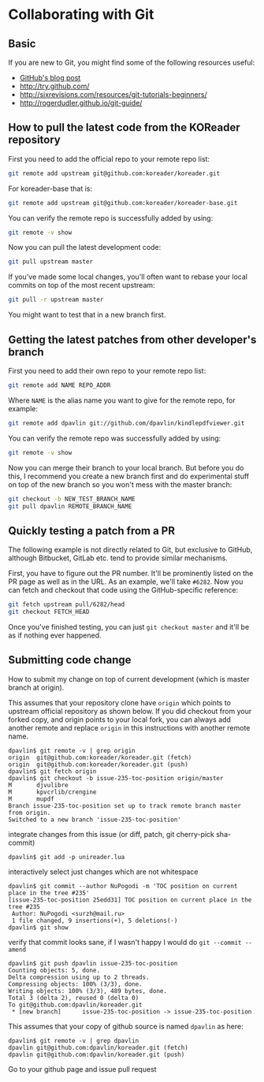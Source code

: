 # Collaborating with Git

## Basic
If you are new to Git, you might find some of the following resources useful:

* [GitHub's blog post](https://github.com/blog/120-new-to-git)
* <http://try.github.com/>
* <http://sixrevisions.com/resources/git-tutorials-beginners/>
* <http://rogerdudler.github.io/git-guide/>

## How to pull the latest code from the KOReader repository
First you need to add the official repo to your remote repo list:
```bash
git remote add upstream git@github.com:koreader/koreader.git
```

For koreader-base that is:
```bash
git remote add upstream git@github.com:koreader/koreader-base.git
```

You can verify the remote repo is successfully added by using:
```bash
git remote -v show
```

Now you can pull the latest development code:
```bash
git pull upstream master
```

If you've made some local changes, you'll often want to rebase your local commits on top of the most recent upstream:
```bash
git pull -r upstream master
```
You might want to test that in a new branch first.

## Getting the latest patches from other developer's branch
First you need to add their own repo to your remote repo list:
```bash
git remote add NAME REPO_ADDR
```
Where `NAME` is the alias name you want to give for the remote repo, for example:
```bash
git remote add dpavlin git://github.com/dpavlin/kindlepdfviewer.git
```

You can verify the remote repo was successfully added by using:
```bash
git remote -v show
```

Now you can merge their branch to your local branch. But before you do this, I recommend you create a new branch first and do experimental stuff on top of the new branch so you won't mess with the master branch:
```bash
git checkout -b NEW_TEST_BRANCH_NAME
git pull dpavlin REMOTE_BRANCH_NAME
```

## Quickly testing a patch from a PR
The following example is not directly related to Git, but exclusive to GitHub, although Bitbucket, GitLab etc. tend to provide similar mechanisms.

First, you have to figure out the PR number. It'll be prominently listed on the PR page as well as in the URL. As an example, we'll take `#6282`. Now you can fetch and checkout that code using the GitHub-specific reference:
```bash
git fetch upstream pull/6282/head
git checkout FETCH_HEAD
```

Once you've finished testing, you can just `git checkout master` and it'll be as if nothing ever happened.

## Submitting code change
How to submit my change on top of current development (which is master branch at origin).

This assumes that your repository clone have `origin` which points to upstream official repository as shown below. If you did checkout from your forked copy, and origin points to your local fork, you can always add another remote and replace `origin` in this instructions with another remote name.

```
dpavlin$ git remote -v | grep origin
origin  git@github.com:koreader/koreader.git (fetch)
origin  git@github.com:koreader/koreader.git (push)
dpavlin$ git fetch origin
dpavlin$ git checkout -b issue-235-toc-position origin/master
M       djvulibre
M       kpvcrlib/crengine
M       mupdf
Branch issue-235-toc-position set up to track remote branch master from origin.
Switched to a new branch 'issue-235-toc-position'
```

integrate changes from this issue (or diff, patch, git cherry-pick sha-commit)

```
dpavlin$ git add -p unireader.lua
```
interactively select just changes which are not whitespace

```
dpavlin$ git commit --author NuPogodi -m 'TOC position on current place in the tree #235'
[issue-235-toc-position 25edd31] TOC position on current place in the tree #235
 Author: NuPogodi <surzh@mail.ru>
 1 file changed, 9 insertions(+), 5 deletions(-)
dpavlin$ git show
```

verify that commit looks sane, if I wasn't happy I would do `git --commit --amend`

```
dpavlin$ git push dpavlin issue-235-toc-position
Counting objects: 5, done.
Delta compression using up to 2 threads.
Compressing objects: 100% (3/3), done.
Writing objects: 100% (3/3), 489 bytes, done.
Total 3 (delta 2), reused 0 (delta 0)
To git@github.com:dpavlin/koreader.git
 * [new branch]      issue-235-toc-position -> issue-235-toc-position
```

This assumes that your copy of github source is named `dpavlin` as here:

```
dpavlin$ git remote -v | grep dpavlin
dpavlin git@github.com:dpavlin/koreader.git (fetch)
dpavlin git@github.com:dpavlin/koreader.git (push)
```

Go to your github page and issue pull request
